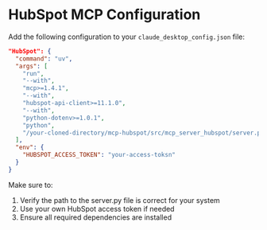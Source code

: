 # HubSpot MCP Configuration

Add the following configuration to your `claude_desktop_config.json` file:

```json
"HubSpot": {
  "command": "uv",
  "args": [
    "run",
    "--with",
    "mcp>=1.4.1",
    "--with",
    "hubspot-api-client>=11.1.0",
    "--with",
    "python-dotenv>=1.0.1",
    "python",
    "/your-cloned-directory/mcp-hubspot/src/mcp_server_hubspot/server.py"
  ],
  "env": {
    "HUBSPOT_ACCESS_TOKEN": "your-access-toksn"
  }
}
```

Make sure to:
1. Verify the path to the server.py file is correct for your system
2. Use your own HubSpot access token if needed
3. Ensure all required dependencies are installed